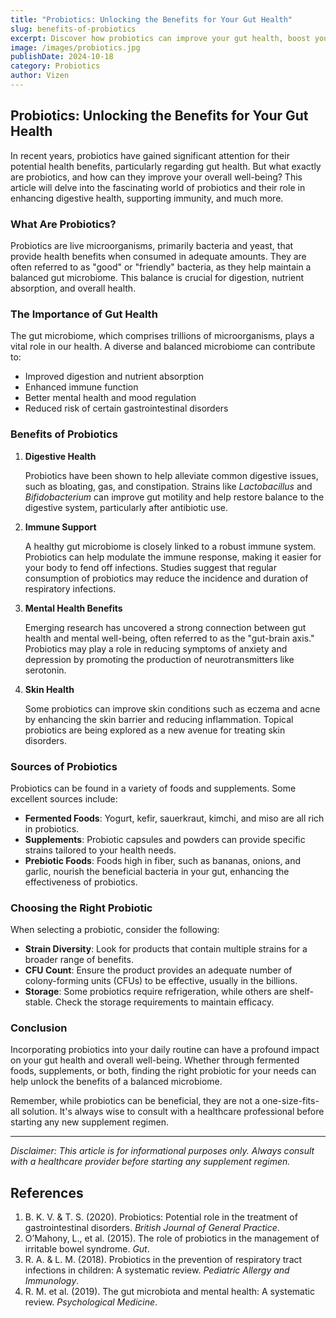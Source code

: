 ```yaml
---
title: "Probiotics: Unlocking the Benefits for Your Gut Health"
slug: benefits-of-probiotics
excerpt: Discover how probiotics can improve your gut health, boost your immune system, and contribute to overall wellness.
image: /images/probiotics.jpg
publishDate: 2024-10-18
category: Probiotics
author: Vizen
---
```


## Probiotics: Unlocking the Benefits for Your Gut Health

In recent years, probiotics have gained significant attention for their potential health benefits, particularly regarding gut health. But what exactly are probiotics, and how can they improve your overall well-being? This article will delve into the fascinating world of probiotics and their role in enhancing digestive health, supporting immunity, and much more.

### What Are Probiotics?

Probiotics are live microorganisms, primarily bacteria and yeast, that provide health benefits when consumed in adequate amounts. They are often referred to as "good" or "friendly" bacteria, as they help maintain a balanced gut microbiome. This balance is crucial for digestion, nutrient absorption, and overall health.

### The Importance of Gut Health

The gut microbiome, which comprises trillions of microorganisms, plays a vital role in our health. A diverse and balanced microbiome can contribute to:

- Improved digestion and nutrient absorption
- Enhanced immune function
- Better mental health and mood regulation
- Reduced risk of certain gastrointestinal disorders

### Benefits of Probiotics

1. **Digestive Health**

   Probiotics have been shown to help alleviate common digestive issues, such as bloating, gas, and constipation. Strains like *Lactobacillus* and *Bifidobacterium* can improve gut motility and help restore balance to the digestive system, particularly after antibiotic use.

2. **Immune Support**

   A healthy gut microbiome is closely linked to a robust immune system. Probiotics can help modulate the immune response, making it easier for your body to fend off infections. Studies suggest that regular consumption of probiotics may reduce the incidence and duration of respiratory infections.

3. **Mental Health Benefits**

   Emerging research has uncovered a strong connection between gut health and mental well-being, often referred to as the "gut-brain axis." Probiotics may play a role in reducing symptoms of anxiety and depression by promoting the production of neurotransmitters like serotonin.

4. **Skin Health**

   Some probiotics can improve skin conditions such as eczema and acne by enhancing the skin barrier and reducing inflammation. Topical probiotics are being explored as a new avenue for treating skin disorders.

### Sources of Probiotics

Probiotics can be found in a variety of foods and supplements. Some excellent sources include:

- **Fermented Foods**: Yogurt, kefir, sauerkraut, kimchi, and miso are all rich in probiotics.
- **Supplements**: Probiotic capsules and powders can provide specific strains tailored to your health needs.
- **Prebiotic Foods**: Foods high in fiber, such as bananas, onions, and garlic, nourish the beneficial bacteria in your gut, enhancing the effectiveness of probiotics.

### Choosing the Right Probiotic

When selecting a probiotic, consider the following:

- **Strain Diversity**: Look for products that contain multiple strains for a broader range of benefits.
- **CFU Count**: Ensure the product provides an adequate number of colony-forming units (CFUs) to be effective, usually in the billions.
- **Storage**: Some probiotics require refrigeration, while others are shelf-stable. Check the storage requirements to maintain efficacy.

### Conclusion

Incorporating probiotics into your daily routine can have a profound impact on your gut health and overall well-being. Whether through fermented foods, supplements, or both, finding the right probiotic for your needs can help unlock the benefits of a balanced microbiome. 

Remember, while probiotics can be beneficial, they are not a one-size-fits-all solution. It's always wise to consult with a healthcare professional before starting any new supplement regimen.

---

*Disclaimer: This article is for informational purposes only. Always consult with a healthcare provider before starting any supplement regimen.*

## References

1. B. K. V. & T. S. (2020). Probiotics: Potential role in the treatment of gastrointestinal disorders. *British Journal of General Practice*.
2. O’Mahony, L., et al. (2015). The role of probiotics in the management of irritable bowel syndrome. *Gut*.
3. R. A. & L. M. (2018). Probiotics in the prevention of respiratory tract infections in children: A systematic review. *Pediatric Allergy and Immunology*.
4. R. M. et al. (2019). The gut microbiota and mental health: A systematic review. *Psychological Medicine*.